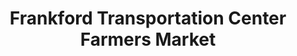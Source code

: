 ---
title: "Frankford Transportation Center Farmers Market"
url: /philadelphia/frankford-transportation-center-farmers-market/
shop: Hofladen
---